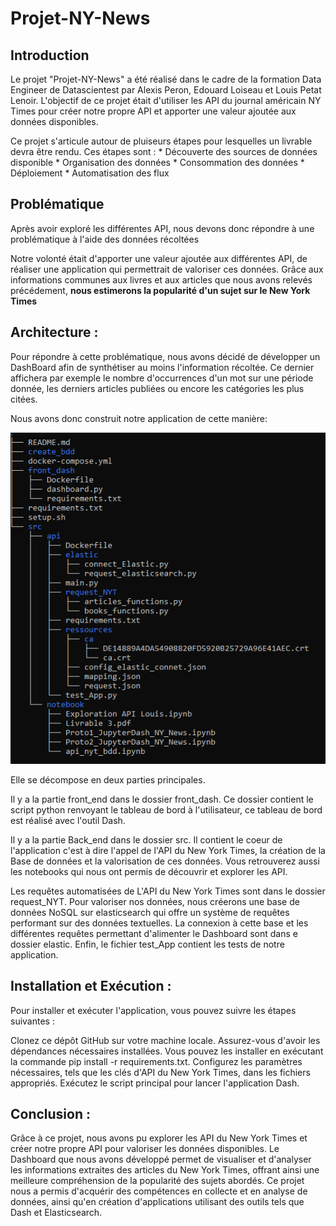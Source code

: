 # Projet-NY-News

## Introduction
Le projet "Projet-NY-News" a été réalisé dans le cadre de la formation Data Engineer de Datascientest par Alexis Peron, Edouard Loiseau et Louis Petat Lenoir. L'objectif de ce projet était d'utiliser les API du journal américain NY Times pour créer notre propre API et apporter une valeur ajoutée aux données disponibles.

Ce projet s'articule autour de pluiseurs étapes pour lesquelles un livrable devra être rendu. Ces étapes sont :
        * Découverte des sources de données disponible
        * Organisation des données
        * Consommation des données
        * Déploiement
        * Automatisation des flux

## Problématique
Après avoir exploré les différentes API, nous devons donc répondre à une problématique à l'aide des données récoltées

Notre volonté était d'apporter une valeur ajoutée aux différentes API, de réaliser une application qui permettrait de valoriser ces données. Grâce aux informations communes aux livres et aux articles que nous avons relevés précédement, 
**nous estimerons la popularité d'un sujet sur le New York Times**

## Architecture :
Pour répondre à cette problématique, nous avons décidé de développer un DashBoard afin de synthétiser au moins l'information récoltée. Ce dernier affichera par exemple le nombre d'occurrences d'un mot sur une période donnée, les derniers articles publiées ou encore les catégories les plus citées.

Nous avons donc construit notre application de cette manière:

![Screenshot de l'application](archi_glob2.png?raw=true)

Elle se décompose en deux parties principales.

Il y a la partie front_end dans le dossier front_dash. Ce dossier contient le script python renvoyant le tableau de bord à l'utilisateur, ce tableau de bord est réalisé avec l'outil Dash. 

Il y a la partie Back_end dans le dossier src. Il contient le coeur de l'application c'est à dire l'appel de l'API du New York Times, la création de la Base de données et la valorisation de ces données. Vous retrouverez aussi les notebooks qui nous ont permis de découvrir et explorer les API.

Les requêtes automatisées de L'API du New York Times sont dans le dossier request_NYT. Pour valoriser nos données, nous créerons une base de données NoSQL sur elasticsearch qui offre un système de requêtes performant sur des données textuelles. La connexion à cette base et les différentes requêtes permettant d'alimenter le Dashboard sont dans e dossier elastic. Enfin, le fichier test_App contient les tests de notre application.


## Installation et Exécution :
Pour installer et exécuter l'application, vous pouvez suivre les étapes suivantes :

Clonez ce dépôt GitHub sur votre machine locale.
Assurez-vous d'avoir les dépendances nécessaires installées. Vous pouvez les installer en exécutant la commande pip install -r requirements.txt.
Configurez les paramètres nécessaires, tels que les clés d'API du New York Times, dans les fichiers appropriés.
Exécutez le script principal pour lancer l'application Dash.

## Conclusion :
Grâce à ce projet, nous avons pu explorer les API du New York Times et créer notre propre API pour valoriser les données disponibles. Le Dashboard que nous avons développé permet de visualiser et d'analyser les informations extraites des articles du New York Times, offrant ainsi une meilleure compréhension de la popularité des sujets abordés. Ce projet nous a permis d'acquérir des compétences en collecte et en analyse de données, ainsi qu'en création d'applications utilisant des outils tels que Dash et Elasticsearch.
